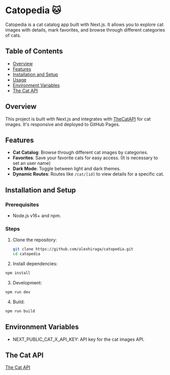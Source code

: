 # Catopedia 🐱

Catopedia is a cat catalog app built with Next.js. It allows you to explore cat images with details, mark favorites, and browse through different categories of cats.

## Table of Contents
- [Overview](#overview)
- [Features](#features)
- [Installation and Setup](#installation-and-setup)
- [Usage](#usage)
- [Environment Variables](#environment-variables)
- [The Cat API](#the-cat-api)

## Overview

This project is built with Next.js and integrates with [TheCatAPI](https://thecatapi.com/) for cat images. It's responsive and deployed to GitHub Pages.

## Features

- **Cat Catalog**: Browse through different cat images by categories.
- **Favorites**: Save your favorite cats for easy access. (It is necessary to set an user name)
- **Dark Mode**: Toggle between light and dark themes.
- **Dynamic Routes**: Routes like `/cat/[id]` to view details for a specific cat.

## Installation and Setup

### Prerequisites

- Node.js v16+ and npm.

### Steps

1. Clone the repository:

   ```bash
   git clone https://github.com/alexhiraga/catopedia.git
   cd catopedia

2. Install dependencies:

  ```bash
  npm install
  ```

3. Development:
 
  ```bash
  npm run dev
  ```

4. Build:

  ```bash
  npm run build
  ```

## Environment Variables

  - NEXT_PUBLIC_CAT_X_API_KEY: API key for the cat images API.

## The Cat API

  [The Cat API](https://developers.thecatapi.com/)